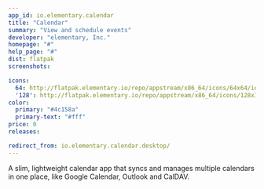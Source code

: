 ```yaml
---
app_id: io.elementary.calendar
title: "Calendar"
summary: "View and schedule events"
developer: "elementary, Inc."
homepage: "#"
help_page: "#"
dist: flatpak
screenshots:

icons:
  64: http://flatpak.elementary.io/repo/appstream/x86_64/icons/64x64/io.elementary.calendar.png
  '128': http://flatpak.elementary.io/repo/appstream/x86_64/icons/128x128/io.elementary.calendar.png
color:
  primary: "#4c158a"
  primary-text: "#fff"
price: 0
releases:

redirect_from: io.elementary.calendar.desktop/
---
```


A slim, lightweight calendar app that syncs and manages multiple calendars in one place, like Google Calendar, Outlook and CalDAV.